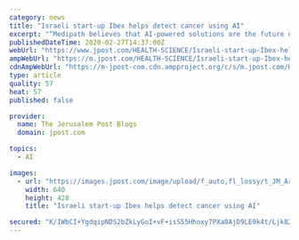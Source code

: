 ```yaml
---
category: news
title: "Israeli start-up Ibex helps detect cancer using AI"
excerpt: "“Medipath believes that AI-powered solutions are the future of pathology and we are happy to participate in trials that demonstrate their accuracy and utility, and to collaborate with Ibex to help the evolution of their AI solutions,” she added. Galen Prostate is ready to be commercialized with several clients who were waiting for the CE-IV ..."
publishedDateTime: 2020-02-27T14:37:00Z
webUrl: "https://www.jpost.com/HEALTH-SCIENCE/Israeli-start-up-Ibex-helps-detect-cancer-using-AI-619083"
ampWebUrl: "https://m.jpost.com/HEALTH-SCIENCE/Israeli-start-up-Ibex-helps-detect-cancer-using-AI-619083/amp"
cdnAmpWebUrl: "https://m-jpost-com.cdn.ampproject.org/c/s/m.jpost.com/HEALTH-SCIENCE/Israeli-start-up-Ibex-helps-detect-cancer-using-AI-619083/amp"
type: article
quality: 57
heat: 57
published: false

provider:
  name: The Jerusalem Post Blogs
  domain: jpost.com

topics:
  - AI

images:
  - url: "https://images.jpost.com/image/upload/f_auto,fl_lossy/t_JM_ArticleMainImageFaceDetect/454438"
    width: 640
    height: 428
    title: "Israeli start-up Ibex helps detect cancer using AI"

secured: "K/IWbCI+YgdqipNDS2bZkLyGoI+vF+isS55Hhoxy7PXa0AjD9LE9k4t/Ljk82M6adBoGu/5L7oB4pz70JSItZ1AQ4VpKKwwObe7LDao2WrzX5wpo3no5ze366qjM0aiVgUHzYrLNCaLjyKoEAC9zAhp6UlDnGZi7IHMefp6GlHIJB176SCQ99ZjEEdI6ZQb1yXcP3KzuVscoKohs91w3hRRK4XI8wPQFvSlnKth2aAiCi8EvbvFi5w+06FVvFanDwLeD5svrxey4G2Y8ItaGRkSFpOgVtXk0zAittbjy5036jnL+ulkH1X3w+n9n5Foq;lKxfkj6FQ2las13uL5u6+w=="
---
```


